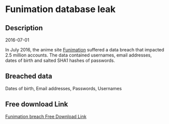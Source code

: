 # Funimation database leak

## Description

2016-07-01

In July 2016, the anime site <a href="https://www.funimation.com/" target="_blank" rel="noopener">Funimation</a> suffered a data breach that impacted 2.5 million accounts. The data contained usernames, email addresses, dates of birth and salted SHA1 hashes of passwords.

## Breached data

Dates of birth, Email addresses, Passwords, Usernames

## Free download Link

[Funimation breach Free Download Link](https://link-to.net/1229997/386.28056518324405/dynamic/?r=aHR0cHM6Ly93d3cubWVkaWFmaXJlLmNvbS92aWV3LzVPa0lmZ2h5MEVQaHl1WS9mdW5pbWF0aW9uLmNvbS9maWxl)